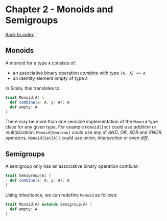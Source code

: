 # Chapter 2 - Monoids and Semigroups
[Back to index](index.md)

## Monoids
A monoid for a type `A` consists of:
  * an associative binary operation *combine* with type `(A, A) => A`
  * an identity element *empty* of type `A`

In Scala, this translates to:

```scala
trait Monoid[A] {
  def combine(x: A, y: A): A
  def empty: A
}
```

There may be more than one sensible implementation of the `Monoid` type class for any given type. For example `Monoid[Int]` could use *addition* or *multiplication*. `Monoid[Boolean]` could use any of *AND*, *OR*, *XOR* and *XNOR* operators. `Monoid[Set[A]]` could use *union*, *intersection* or even *diff*.

## Semigroups
A semigroup only has an associative binary operation *combine*:

```scala
trait Semigroup[A] {
  def combine(x: A, y: A): A
}
```

Using inheritance, we can redefine `Monoid` as follows:

```scala
trait Monoid[A] extends Semigroup[A] {
  def empty: A
}
```

